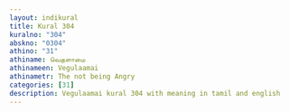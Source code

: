 ```yaml
---
layout: indikural
title: Kural 304
kuralno: "304"
abskno: "0304"
athino: "31"
athiname: வெகுளாமை
athinameen: Vegulaamai
athinametr: The not being Angry
categories: [31]
description: Vegulaamai kural 304 with meaning in tamil and english 
---
```


